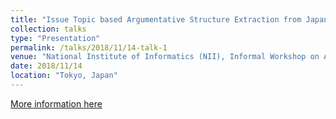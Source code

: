 ```yaml
---
title: "Issue Topic based Argumentative Structure Extraction from Japanese Judgment Documents"
collection: talks
type: "Presentation"
permalink: /talks/2018/11/14-talk-1
venue: "National Institute of Informatics (NII), Informal Workshop on Argumentation/Argument Mining"
date: 2018/11/14
location: "Tokyo, Japan"
---
```


[More information here](http://research.nii.ac.jp/~ksatoh/ArgWS2018.html)
